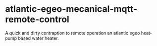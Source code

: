 # atlantic-egeo-mecanical-mqtt-remote-control
A quick and dirty contraption to remote operation an atlantic egeo heat-pump based water heater.
